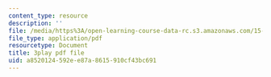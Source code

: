 ```yaml
---
content_type: resource
description: ''
file: /media/https%3A/open-learning-course-data-rc.s3.amazonaws.com/15-071-the-analytics-edge-spring-2017/a8520124592ee87a8615910cf43bc691_1r6cLE2BoTA.pdf
file_type: application/pdf
resourcetype: Document
title: 3play pdf file
uid: a8520124-592e-e87a-8615-910cf43bc691
---
```

